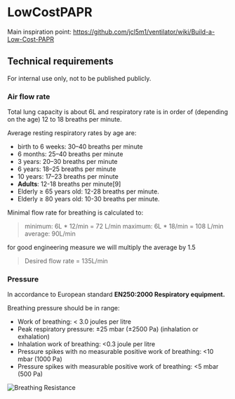 # LowCostPAPR

Main inspiration point: https://github.com/jcl5m1/ventilator/wiki/Build-a-Low-Cost-PAPR

## Technical requirements

For internal use only, not to be published publicly.

### Air flow rate

Total lung capacity is about 6L and respiratory rate is in order of (depending on the age) 12 to 18 breaths per minute.

Average resting respiratory rates by age are:

- birth to 6 weeks: 30–40 breaths per minute
- 6 months: 25–40 breaths per minute
- 3 years: 20–30 breaths per minute
- 6 years: 18–25 breaths per minute
- 10 years: 17–23 breaths per minute
- **Adults**: 12-18 breaths per minute[9]
- Elderly ≥ 65 years old: 12-28 breaths per minute.
- Elderly ≥ 80 years old: 10-30 breaths per minute.

Minimal flow rate for breathing is calculated to:
>minimum: 6L * 12/min = 72 L/min
maximum: 6L * 18/min = 108 L/min
average: 90L/min

for good engineering measure we will multiply the average by 1.5

>Desired flow rate = 135L/min

### Pressure

In accordance to European standard **EN250:2000 Respiratory equipment.**

Breathing pressure should be in range:

- Work of breathing: < 3.0 joules per litre
- Peak respiratory pressure: ±25 mbar (±2500 Pa) (inhalation or exhalation)
- Inhalation work of breathing: <0.3 joule per litre
- Pressure spikes with no measurable positive work of breathing: <10 mbar (1000 Pa)
- Pressure spikes with measurable positive work of breathing: <5 mbar (500 Pa)

![Breathing Resistance](https://upload.wikimedia.org/wikipedia/commons/thumb/0/0c/Breathing_Resistance.svg/2880px-Breathing_Resistance.svg.png)
